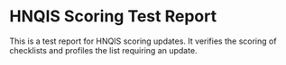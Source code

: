 # HNQIS Scoring Test Report

This is a test report for HNQIS scoring updates. It verifies the scoring of checklists and profiles the list requiring an update.

